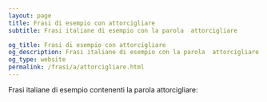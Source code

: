 ```yaml
---
layout: page
title: Frasi di esempio con attorcigliare 
subtitle: Frasi italiane di esempio con la parola  attorcigliare

og_title: Frasi di esempio con attorcigliare 
og_description: Frasi italiane di esempio con la parola  attorcigliare
og_type: website
permalink: /frasi/a/attorcigliare.html
---
```


Frasi italiane di esempio contenenti la parola attorcigliare:


